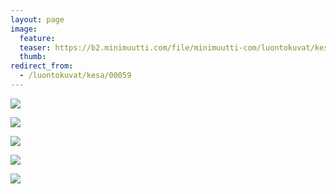 ```yaml
---
layout: page
image:
  feature:
  teaser: https://b2.minimuutti.com/file/minimuutti-com/luontokuvat/kes%C3%A4/3/DS18760-245px.jpg
  thumb:
redirect_from:
  - /luontokuvat/kesa/00059
---
```


[![](https://b2.minimuutti.com/file/minimuutti-com/luontokuvat/kes%C3%A4/3/DS18764-800px.jpg)](https://dl.dropboxusercontent.com/sh/ea1wtnz7z734o12/AACA1OLHdDUhoJ-zvpgU-4gDa/luontokuvat/kes%C3%A4/3/DS18764.jpg)

[![](https://b2.minimuutti.com/file/minimuutti-com/luontokuvat/kes%C3%A4/3/DS18760-800px.jpg)](https://dl.dropboxusercontent.com/sh/ea1wtnz7z734o12/AABCYYJ9CvCtupgDphuJiIg0a/luontokuvat/kes%C3%A4/3/DS18760.jpg)

[![](https://b2.minimuutti.com/file/minimuutti-com/luontokuvat/kes%C3%A4/3/DS19700-800px.jpg)](https://dl.dropboxusercontent.com/sh/ea1wtnz7z734o12/AADPrc58EIxg5mpV4TUDbrV-a/luontokuvat/kes%C3%A4/3/DS19700.jpg)

[![](https://b2.minimuutti.com/file/minimuutti-com/luontokuvat/kes%C3%A4/3/DS16124-800px.jpg)](https://dl.dropboxusercontent.com/sh/ea1wtnz7z734o12/AABHajz_NZHEpmmny6Iw0xMUa/luontokuvat/kes%C3%A4/3/DS16124.jpg)

[![](https://b2.minimuutti.com/file/minimuutti-com/luontokuvat/kes%C3%A4/3/DS16128-800px.jpg)](https://dl.dropboxusercontent.com/sh/ea1wtnz7z734o12/AACHP8psocX1y8m_bnyXzMFTa/luontokuvat/kes%C3%A4/3/DS16128.jpg)
